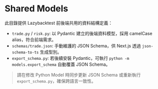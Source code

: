 # Shared Models

此目錄提供 Lazybacktest 前後端共用的資料結構定義：

- `trade.py` / `risk.py`: 以 Pydantic 建立的後端資料模型，採用 camelCase alias，符合前端需求。
- `schemas/trade.json`: 手動維護的 JSON Schema，供 Next.js 透過 `json-schema-to-ts` 生成型別。
- `export_schema.py`: 若後續安裝 Pydantic，可執行 `python -m models.export_schema` 自動覆蓋 JSON Schema。

> 請在修改 Python Model 時同步更新 JSON Schema 或重新執行 `export_schema.py`，確保跨語言一致性。
